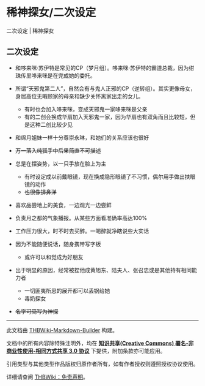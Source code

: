 # 稀神探女/二次设定

<!-- source html: G:\repos\THBWiki-Markdown-Builder\THBWikiMarkdown\Temp\main\9\92\ns0%3A%E7%A8%80%E7%A5%9E%E6%8E%A2%E5%A5%B3%2F%E4%BA%8C%E6%AC%A1%E8%AE%BE%E5%AE%9A.html -->

二次设定 | 稀神探女

## 二次设定
- 和哆来咪·苏伊特是常见的CP（梦月组）。哆来咪·苏伊特的霸道总裁，因为绀珠传里哆来咪是在完成她的委托。
- 所谓“天邪鬼第二人”，自然会有与鬼人正邪的CP（逆转组）。其实更像母女，身居高位无暇顾家的母亲和缺少关怀离家出走的女儿。
  - 有时也会加入哆来咪，变成天邪鬼一家哆来咪是父亲
  - 有的二创会换成华扇加入天邪鬼一家，因为华扇也有双角而且比较短，但是这种二创比较少见

- 和绵月姐妹一样十分尊崇永琳，和她们的关系应该也很好
-  ~~万一落入纯狐手中后果简直不可描述~~ 
- 总是在摆姿势，以一只手放在脸上为主
  - 有时设定成以前戴眼镜，现在换成隐形眼镜了不习惯，偶尔用手做出扶眼镜的动作
  -  ~~也很像擤鼻涕~~ 

- 喜欢品尝地上的美食，一边观光一边尝鲜
- 负责月之都的气象播报。从某些方面看准确率高达100%
- 工作压力很大，时不时去买醉。一喝醉就净瞎说些大实话
- 因为不能随便说话，随身携带写字板
  - 或许可以和觉成为好朋友

- 出于明显的原因，经常被捏他成黄旭东、陆夫人、张召忠或是其他持有相同能力者
  - 一切匪夷所思的展开都可以丢锅给她
  - 毒奶探女

-  ~~名字可简写为神探~~ 





---

此文档由 [THBWiki-Markdown-Builder](https://github.com/Delsin-Yu/THBWiki-Markdown-Builder) 构建。

文档中的所有内容除特殊注明外，均在 [**知识共享(Creative Commons) 署名-非商业性使用-相同方式共享 3.0 协议**](https://creativecommons.org/licenses/by-sa/3.0/deed.zh-hans) 下提供，附加条款亦可能应用。

引用类型与其他类型作品版权归原作者所有，如有作者授权则遵照授权协议使用。

详细请查阅 [THBWiki：免责声明](https://thbwiki.cc/THBWiki:%E5%85%8D%E8%B4%A3%E5%A3%B0%E6%98%8E)。

